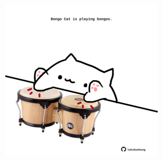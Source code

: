 <!-- built at 12/09/2025, 00:00:51 UTC -->
<p align="center">
  <img width="500" height="500" src="./ReadmeImage.svg">
</p>
